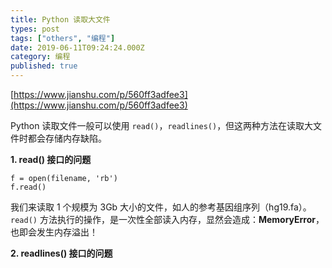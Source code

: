 ```yaml
---
title: Python 读取大文件
types: post
tags: ["others", "编程"]
date: 2019-06-11T09:24:24.000Z
category: 编程
published: true
---
```


[https://www.jianshu.com/p/560ff3adfee3](https://www.jianshu.com/p/560ff3adfee3)

Python 读取文件一般可以使用 `read()`，`readlines()`，但这两种方法在读取大文件时都会存储内存缺陷。

**1. read() 接口的问题**

```
f = open(filename, 'rb')
f.read()
```

我们来读取 1 个规模为 3Gb 大小的文件，如人的参考基因组序列（hg19.fa）。`read()` 方法执行的操作，是一次性全部读入内存，显然会造成：**MemoryError**，也即会发生内存溢出！

**2. readlines() 接口的问题**
